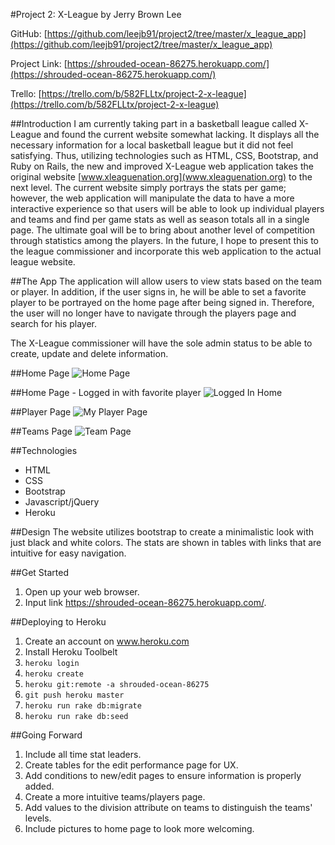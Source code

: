 #Project 2: X-League
by Jerry Brown Lee

GitHub: [https://github.com/leejb91/project2/tree/master/x_league_app](https://github.com/leejb91/project2/tree/master/x_league_app)

Project Link: [https://shrouded-ocean-86275.herokuapp.com/](https://shrouded-ocean-86275.herokuapp.com/)

Trello: [https://trello.com/b/582FLLtx/project-2-x-league](https://trello.com/b/582FLLtx/project-2-x-league)

##Introduction
I am currently taking part in a basketball league called X-League and found the current website somewhat lacking. It displays all the necessary information for a local basketball league but it did not feel satisfying. Thus, utilizing technologies such as HTML, CSS, Bootstrap, and Ruby on Rails, the new and improved X-League web application takes the original website [www.xleaguenation.org](www.xleaguenation.org) to the next level. The current website simply portrays the stats per game; however, the web application will manipulate the data to have a more interactive experience so that users will be able to look up individual players and teams and find per game stats as well as season totals all in a single page. The ultimate goal will be to bring about another level of competition through statistics among the players. In the future, I hope to present this to the league commissioner and incorporate this web application to the actual league website.


##The App
The application will allow users to view stats based on the team or player. In addition, if the user signs in, he will be able to set a favorite player to be portrayed on the home page after being signed in. Therefore, the user will no longer have to navigate through the players page and search for his player.

The X-League commissioner will have the sole admin status to be able to create, update and delete information.

##Home Page
![Home Page](https://i.imgur.com/hthHGLY.png)

##Home Page - Logged in with favorite player
![Logged In Home](https://i.imgur.com/EE2cszB.png)

##Player Page
![My Player Page](https://i.imgur.com/3bnG9gr.png)

##Teams Page
![Team Page](https://i.imgur.com/uiJyMpS.png)


##Technologies
- HTML
- CSS
- Bootstrap
- Javascript/jQuery
- Heroku

##Design
The website utilizes bootstrap to create a minimalistic look with just black and white colors. The stats are shown in tables with links that are intuitive for easy navigation.

##Get Started
1. Open up your web browser.
2. Input link https://shrouded-ocean-86275.herokuapp.com/.

##Deploying to Heroku

1. Create an account on www.heroku.com
2. Install Heroku Toolbelt
3. ```heroku login```
4. ```heroku create```
5. ```heroku git:remote -a shrouded-ocean-86275```
6. ```git push heroku master```
7. ```heroku run rake db:migrate```
8. ```heroku run rake db:seed```


##Going Forward
1. Include all time stat leaders.
2. Create tables for the edit performance page for UX.
3. Add conditions to new/edit pages to ensure information is properly added.
4. Create a more intuitive teams/players page.
5. Add values to the division attribute on teams to distinguish the teams' levels.
2. Include pictures to home page to look more welcoming.
